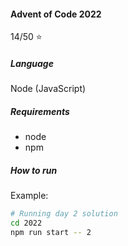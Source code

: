 #### Advent of Code 2022 
14/50 :star:
##### Language
Node (JavaScript)


##### Requirements
- node
- npm

##### How to run
Example:
```bash
# Running day 2 solution
cd 2022
npm run start -- 2
```